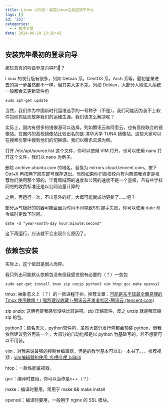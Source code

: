 ```yaml
---
title: Linux 小白向：装完Linux之后应该干什么
tags: []
id: '262'
categories:
  - - 技术分享
date: 2024-06-10 23:20:42
---
```


## 安装完毕最初的登录向导

那玩意真的叫做登录向导吗🤔？

Linux 的发行版有很多，列如 Debian 系。CentOS 系，Arch 系等，最初登录进去的第一步虽然都不一样，但其实大差不差。列如 Debian，大部分人刚进入系统一般都会去更新软件包

```
sudo apt-get update
```

当然，我们作为中国新时代运维选手的一号种子（不是），我们可能因为装不上软件包而抓狂而放弃我们的运维生涯。我们该怎么解决呢？

实际上，国内有很多的镜像源可以选择，列如腾讯云和阿里云，也有高校联合的镜像站。在圈内的高校镜像站比较出名的是 清华大学 TUNA 镜像站。这些大家可以在搜索引擎中搜到他们的切换源。我们以腾讯云源为例。

打开 /etc/apt/source.list 这个文件，你可以使用 VIM 打开，也可以使用 nano 打开这个文件，我们以 nano 为例子。

删除 archive.ubuntu.com 的域名，替换为 mirrors.cloud.tencent.com。按下 Ctrl+X 再按两下回车即可保存退出。当然如果你们高校校内有内网源我肯定是推荐你们使用那个源的，毕竟局域网的速度和公网的速度不是一个量级，且有些学校网络的收费标准还是以公网流量计算的

之后，再运行一次，不出意外的好，大概可能就成功更新了......吧？

部分运气极好的机器可能会因为时间不同导致SSL握手失败，你可以使用 date 命令临时更改下时间。

```
date -d "year-month-day hour:minute:second"
```

这下再运行，应该就不会出现什么原因了。

## 依赖包安装

实际上，这个依旧是因人而异。

我只列出可能默认依赖包没有但我感觉很有必要的（？）一些包

```
sudo apt-get install tmux zip unzip python3 vim htop gcc make openssl
```

tmux: 抽象意义上（？）的一款进程守护。推荐文章：[可能是东半球最全面易懂的 Tmux 使用教程！( 强烈建议收藏 )-腾讯云开发者社区-腾讯云 (tencent.com)](https://cloud.tencent.com/developer/article/1526675)

zip unzip: 这俩老哥我感觉没啥比较讲吧。zip 压缩软件，反之 unzip 就是解压缩 zip 的包。

python3：顾名思义，python软件包，虽然大部分发行包都会预装 python，但我依然建议另外再装一个，大部分的自动化都是以 python 为基础写的。若不想要可以不用装。

vim：对我来说最强的控制台编辑器，但是的教学基本可以出一本书了。。。推荐视频：[vim编辑器的使用\_哔哩哔哩\_bilibili](https://www.bilibili.com/video/BV1vj411172T/?spm_id_from=333.999.0.0)

htop：一款性能监视器。

gcc：编译时要用，你可以当作是c++（？）

make：编译时要用，常用于 make && make install

openssl：编译时要用，一般用于 nginx 的 SSL 模块。